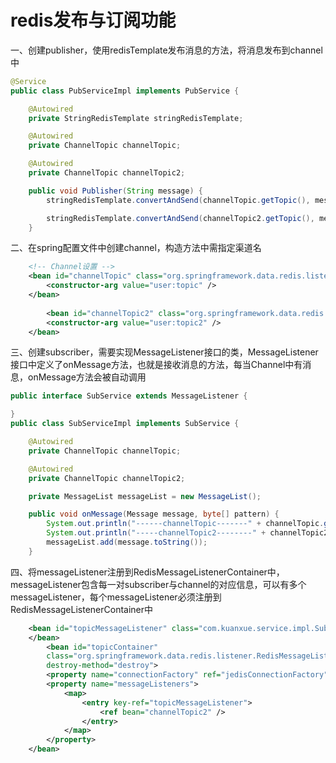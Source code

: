 redis发布与订阅功能
===

一、创建publisher，使用redisTemplate发布消息的方法，将消息发布到channel中
```java
@Service
public class PubServiceImpl implements PubService {

	@Autowired
	private StringRedisTemplate stringRedisTemplate;

	@Autowired
	private ChannelTopic channelTopic;

	@Autowired
	private ChannelTopic channelTopic2;

	public void Publisher(String message) {
		stringRedisTemplate.convertAndSend(channelTopic.getTopic(), message);

		stringRedisTemplate.convertAndSend(channelTopic2.getTopic(), message + "channelTopic2");
	}
```

二、在spring配置文件中创建channel，构造方法中需指定渠道名
```xml
	<!-- Channel设置 -->
	<bean id="channelTopic" class="org.springframework.data.redis.listener.ChannelTopic">
		<constructor-arg value="user:topic" />
	</bean>
	
		<bean id="channelTopic2" class="org.springframework.data.redis.listener.ChannelTopic">
		<constructor-arg value="user:topic2" />
	</bean>
```

三、创建subscriber，需要实现MessageListener接口的类，MessageListener接口中定义了onMessage方法，也就是接收消息的方法，每当Channel中有消息，onMessage方法会被自动调用
```java
public interface SubService extends MessageListener {

}
public class SubServiceImpl implements SubService {

	@Autowired
	private ChannelTopic channelTopic;

	@Autowired
	private ChannelTopic channelTopic2;

	private MessageList messageList = new MessageList();

	public void onMessage(Message message, byte[] pattern) {
		System.out.println("------channelTopic-------" + channelTopic.getTopic());
		System.out.println("-----channelTopic2--------" + channelTopic2.getTopic());
		messageList.add(message.toString());
	}
```

四、将messageListener注册到RedisMessageListenerContainer中，messageListener包含每一对subscriber与channel的对应信息，可以有多个messageListener，每个messageListener必须注册到RedisMessageListenerContainer中
```xml
	<bean id="topicMessageListener" class="com.kuanxue.service.impl.SubServiceImpl">
	</bean>
		<bean id="topicContainer"
		class="org.springframework.data.redis.listener.RedisMessageListenerContainer"
		destroy-method="destroy">
		<property name="connectionFactory" ref="jedisConnectionFactory" />
		<property name="messageListeners">
			<map>
				<entry key-ref="topicMessageListener">
					<ref bean="channelTopic2" />
				</entry>
			</map>
		</property>
	</bean>
```